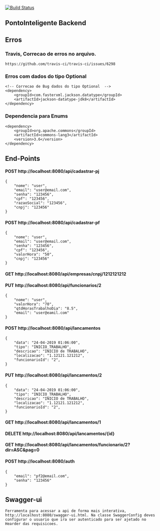 
[![Build Status](https://travis-ci.org/SmythyCosta/pontointeligente_backend.svg?branch=master)](https://travis-ci.org/SmythyCosta/pontointeligente_backend)

## PontoInteligente Backend

## Erros 

### Travis, Correcao de erros no arquivo. 
	https://github.com/travis-ci/travis-ci/issues/6298

### Erros com dados do tipo Optional
	<!-- Correcao de Bug dados do tipo Optional  -->
	<dependency>
		<groupId>com.fasterxml.jackson.datatype</groupId>
		<artifactId>jackson-datatype-jdk8</artifactId>
	</dependency>
	
### Dependencia para Enums
	<dependency>
		<groupId>org.apache.commons</groupId>
		<artifactId>commons-lang3</artifactId>
		<version>3.6</version>
	</dependency>
	
## End-Points

#### POST http://localhost:8080/api/cadastrar-pj
	{
	    "nome": "user",
	    "email": "user@email.com",
	    "senha": "123456",
	    "cpf": "123456",
	    "razaoSocial": "123456",
	    "cnpj": "123456"
	}

#### POST http://localhost:8080/api/cadastrar-pf
	{
	    "nome": "user",
	    "email": "user@email.com",
	    "senha": "123456",
	    "cpf": "123456",
	    "valorHora": "50",
	    "cnpj": "123456"
	}
	
#### GET http://localhost:8080/api/empresas/cnpj/1212121212

#### PUT http://localhost:8080/api/funcionarios/2
	{
	    "nome": "user",
	    "valorHora": "70",
	    "qtdHorasTrabalhoDia": "8.5",   
	    "email": "user@eamil.com"
	}

#### POST http://localhost:8080/api/lancamentos
	{
	    "data": "24-04-2019 01:06:00",
	    "tipo": "INICIO_TRABALHO",
	    "descricao": "INICIO de TRABALHO",   
	    "localizacao": "1.12121.121212",
	    "funcionarioId": "2",
	}

#### PUT http://localhost:8080/api/lancamentos/2
	{
	    "data": "24-04-2019 01:06:00",
	    "tipo": "INICIO_TRABALHO",
	    "descricao": "INICIO de TRABALHO",   
	    "localizacao": "1.12121.121212",
	    "funcionarioId": "2",
	}
	
#### GET http://localhost:8080/api/lancamentos/1
#### DELETE http://localhost:8080/api/lancamentos/{id}
#### GET http://localhost:8080/api/lancamentos/funcionario/2?dir=ASC&pag=0

#### POST http://localhost:8080/auth
	{
    	"email": "pf2@email.com",
    	"senha": "123456"
	}
	

## Swagger-ui
```
Ferramenta para acessar a api de forma mais interativa, http://localhost:8080/swagger-ui.html. Na classe SwaggerConfig deves configurar o usuario que ira ser autenticado para ser ajetado no Hearder das requisicoes.
```
